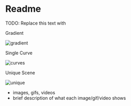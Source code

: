 # Readme

TODO: Replace this text with



Gradient


![gradient](https://user-images.githubusercontent.com/60118869/134764228-5ed94de3-f84b-4eee-add3-cdf284d6c005.gif)




Single Curve

![curves](https://user-images.githubusercontent.com/60118869/134713438-85142106-9d15-42c6-948a-592b39e6855f.gif)


Unique Scene

![unique](https://user-images.githubusercontent.com/60118869/134763867-be9338a0-42c9-4710-a8ac-5267fa4709bb.gif)



* images, gifs, videos
* brief description of what each image/gif/video shows


